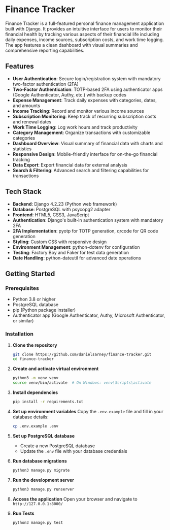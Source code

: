 # Finance Tracker
Finance Tracker is a full-featured personal finance management application built with Django. It provides an intuitive interface for users to monitor their financial health by tracking various aspects of their financial life including daily expenses, income sources, subscription costs, and work time logging. The app features a clean dashboard with visual summaries and comprehensive reporting capabilities.

## Features
- **User Authentication**: Secure login/registration system with mandatory two-factor authentication (2FA)
- **Two-Factor Authentication**: TOTP-based 2FA using authenticator apps (Google Authenticator, Authy, etc.) with backup codes
- **Expense Management**: Track daily expenses with categories, dates, and amounts
- **Income Tracking**: Record and monitor various income sources
- **Subscription Monitoring**: Keep track of recurring subscription costs and renewal dates
- **Work Time Logging**: Log work hours and track productivity
- **Category Management**: Organize transactions with customizable categories
- **Dashboard Overview**: Visual summary of financial data with charts and statistics
- **Responsive Design**: Mobile-friendly interface for on-the-go financial tracking
- **Data Export**: Export financial data for external analysis
- **Search & Filtering**: Advanced search and filtering capabilities for transactions

## Tech Stack
- **Backend**: Django 4.2.23 (Python web framework)
- **Database**: PostgreSQL with psycopg2 adapter
- **Frontend**: HTML5, CSS3, JavaScript
- **Authentication**: Django's built-in authentication system with mandatory 2FA
- **2FA Implementation**: pyotp for TOTP generation, qrcode for QR code generation
- **Styling**: Custom CSS with responsive design
- **Environment Management**: python-dotenv for configuration
- **Testing**: Factory Boy and Faker for test data generation
- **Date Handling**: python-dateutil for advanced date operations

## Getting Started

### Prerequisites
- Python 3.8 or higher
- PostgreSQL database
- pip (Python package installer)
- Authenticator app (Google Authenticator, Authy, Microsoft Authenticator, or similar)

### Installation
1. **Clone the repository**
   ```bash
   git clone https://github.com/danielsarney/finance-tracker.git
   cd finance-tracker
   ```

2. **Create and activate virtual environment**
   ```bash
   python3 -m venv venv
   source venv/bin/activate  # On Windows: venv\Scripts\activate
   ```

3. **Install dependencies**
   ```bash
   pip install -r requirements.txt
   ```

4. **Set up environment variables**
   Copy the `.env.example` file and fill in your database details:
   ```bash
   cp .env.example .env
   ```

5. **Set up PostgreSQL database**
   - Create a new PostgreSQL database
   - Update the `.env` file with your database credentials

6. **Run database migrations**
   ```bash
   python3 manage.py migrate
   ```

7. **Run the development server**
   ```bash
   python3 manage.py runserver
   ```

8. **Access the application**
   Open your browser and navigate to `http://127.0.0.1:8000/`

9. **Run Tests**
    ```
    python3 manage.py test
    ```